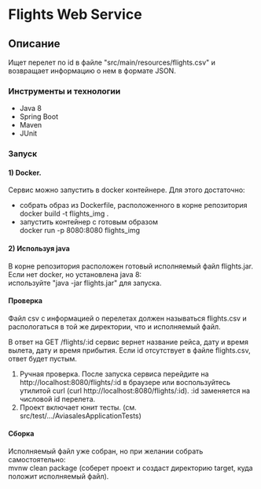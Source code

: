 # Flights Web Service

## Описание
Ищет перелет по id в файле "src/main/resources/flights.csv" и возвращает информацию о нем в формате JSON.


### Инструменты и технологии
* Java 8
* Spring Boot
* Maven
* JUnit

### Запуск
#### 1) Docker.
Сервис можно запустить в docker контейнере. Для этого достаточно:
* собрать образ из Dockerfile, расположенного в корне репозитория  
 docker build -t flights_img .
* запустить контейнер с готовым образом  
 docker run -p 8080:8080 flights_img


#### 2) Используя java
В корне репозитория расположен готовый исполняемый файл flights.jar. Если нет docker, но установлена java 8:  
используйте "java -jar flights.jar" для запуска.

#### Проверка
Файл csv с информацией о перелетах должен называться flights.csv и распологаться в той же директории, что и исполняемый файл. 

В ответ на GET /flights/:id сервис вернет название рейса, дату и время вылета, дату и время прибытия. 
Если id отсутствует в файле flights.csv, ответ будет пустым.
1) Ручная проверка. После запуска сервиса перейдите на http://localhost:8080/flights/:id в браузере или воспользуйтесь утилитой curl (curl http://localhost:8080/flights/:id).
   :id заменяется на числовой id перелета.
2) Проект включает юнит тесты. (см. src/test/.../AviasalesApplicationTests)

#### Сборка
Исполняемый файл уже собран, но при желании собрать самостоятельно:  
mvnw clean package (соберет проект и создаст директорию target, куда положит исполняемый файл).


